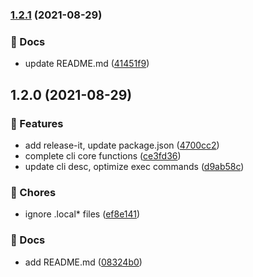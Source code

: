 ### [1.2.1](https://github.com/iamyoki/playwright-watch/compare/1.2.0...1.2.1) (2021-08-29)


### 🌠 Docs

* update README.md ([41451f9](https://github.com/iamyoki/playwright-watch/commit/41451f968d2523e22e738703ac7f274012fe3d49))

## 1.2.0 (2021-08-29)


### 🚀 Features

* add release-it, update package.json ([4700cc2](https://github.com/iamyoki/playwright-watch/commit/4700cc26b3fc9d4391e9fb25f3d79af352ab8b9c))
* complete cli core functions ([ce3fd36](https://github.com/iamyoki/playwright-watch/commit/ce3fd36793e838e8ef1ed98039eea0c3757196c1))
* update cli desc, optimize exec commands ([d9ab58c](https://github.com/iamyoki/playwright-watch/commit/d9ab58c05e70c8c919d399fe4672db7b7076794b))


### 🔫 Chores

* ignore .local* files ([ef8e141](https://github.com/iamyoki/playwright-watch/commit/ef8e1416c9919f1572b44742907792da65e0504c))


### 🌠 Docs

* add README.md ([08324b0](https://github.com/iamyoki/playwright-watch/commit/08324b05a36c3886c7abd15701f554b3c4ec5d73))

